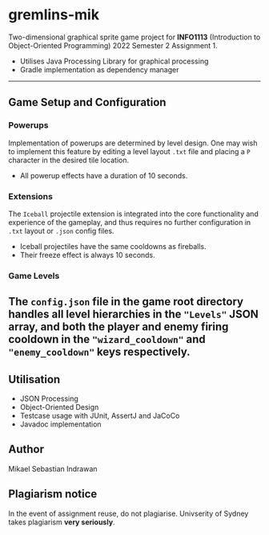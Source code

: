 # gremlins-mik
 Two-dimensional graphical sprite game project for **INFO1113** (Introduction to Object-Oriented Programming) 2022 Semester 2 Assignment 1.
- Utilises Java Processing Library for graphical processing
- Gradle implementation as dependency manager

---
## Game Setup and Configuration
### Powerups
Implementation of powerups are determined by level design.
One may wish to implement this feature by editing a level
layout ``.txt`` file and placing a ``P`` character in the
desired tile location.
- All powerup effects have a duration of 10 seconds.

### Extensions
The ``Iceball`` projectile extension is integrated into the core
functionality and experience of the gameplay, and thus requires
no further configuration in ``.txt`` layout or ``.json`` config
files.
- Iceball projectiles have the same cooldowns as fireballs.
- Their freeze effect is always 10 seconds.

### Game Levels
The ``config.json`` file in the game root directory handles all
level hierarchies in the ``"Levels"`` JSON array, and both the 
player and enemy firing cooldown in the ``"wizard_cooldown"`` 
and ``"enemy_cooldown"`` keys respectively.
---
## Utilisation
  - JSON Processing
  - Object-Oriented Design
  - Testcase usage with JUnit, AssertJ and JaCoCo
  - Javadoc implementation
  
## Author
Mikael Sebastian Indrawan

## Plagiarism notice
In the event of assignment reuse, do not plagiarise. Univserity of Sydney takes plagiarism **very seriously**.
